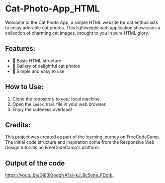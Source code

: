# Cat-Photo-App_HTML
Welcome to the Cat Photo App, a simple HTML website for cat enthusiasts to enjoy adorable cat photos. This lightweight web application showcases a collection of charming cat images, brought to you in pure HTML glory.

## Features:
- 🐾 Basic HTML structure
- 📸 Gallery of delightful cat photos
- 🎉 Simple and easy to use

## How to Use:
1. Clone the repository to your local machine.
2. Open the `index.html` file in your web browser.
3. Enjoy the cuteness overload!

## Credits:
This project was created as part of the learning journey on FreeCodeCamp. The initial code structure and inspiration come from the Responsive Web Design tutorials on FreeCodeCamp's platform.

## Output of the code
https://youtu.be/Gi83KIoggNA?si=kJ_Bc5ona_FDotk_
